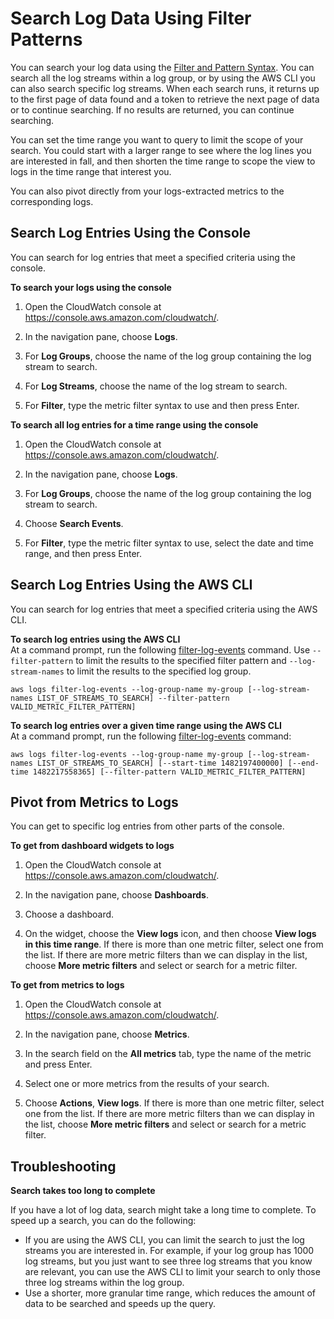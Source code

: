 # Search Log Data Using Filter Patterns<a name="SearchDataFilterPattern"></a>

You can search your log data using the [Filter and Pattern Syntax](FilterAndPatternSyntax.md)\. You can search all the log streams within a log group, or by using the AWS CLI you can also search specific log streams\. When each search runs, it returns up to the first page of data found and a token to retrieve the next page of data or to continue searching\. If no results are returned, you can continue searching\.

You can set the time range you want to query to limit the scope of your search\. You could start with a larger range to see where the log lines you are interested in fall, and then shorten the time range to scope the view to logs in the time range that interest you\.

You can also pivot directly from your logs\-extracted metrics to the corresponding logs\.

## Search Log Entries Using the Console<a name="search-log-entries"></a>

You can search for log entries that meet a specified criteria using the console\.

**To search your logs using the console**

1. Open the CloudWatch console at [https://console\.aws\.amazon\.com/cloudwatch/](https://console.aws.amazon.com/cloudwatch/)\.

1. In the navigation pane, choose **Logs**\.

1. For **Log Groups**, choose the name of the log group containing the log stream to search\.

1. For **Log Streams**, choose the name of the log stream to search\.

1. For **Filter**, type the metric filter syntax to use and then press Enter\.

**To search all log entries for a time range using the console**

1. Open the CloudWatch console at [https://console\.aws\.amazon\.com/cloudwatch/](https://console.aws.amazon.com/cloudwatch/)\.

1. In the navigation pane, choose **Logs**\.

1. For **Log Groups**, choose the name of the log group containing the log stream to search\.

1. Choose **Search Events**\.

1. For **Filter**, type the metric filter syntax to use, select the date and time range, and then press Enter\.

## Search Log Entries Using the AWS CLI<a name="search-log-entries-cli"></a>

You can search for log entries that meet a specified criteria using the AWS CLI\.

**To search log entries using the AWS CLI**  
At a command prompt, run the following [filter\-log\-events](http://docs.aws.amazon.com/cli/latest/reference/logs/filter-log-events.html) command\. Use `--filter-pattern` to limit the results to the specified filter pattern and `--log-stream-names` to limit the results to the specified log group\.

```
aws logs filter-log-events --log-group-name my-group [--log-stream-names LIST_OF_STREAMS_TO_SEARCH] --filter-pattern VALID_METRIC_FILTER_PATTERN]
```

**To search log entries over a given time range using the AWS CLI**  
At a command prompt, run the following [filter\-log\-events](http://docs.aws.amazon.com/cli/latest/reference/logs/filter-log-events.html) command:

```
aws logs filter-log-events --log-group-name my-group [--log-stream-names LIST_OF_STREAMS_TO_SEARCH] [--start-time 1482197400000] [--end-time 1482217558365] [--filter-pattern VALID_METRIC_FILTER_PATTERN]
```

## Pivot from Metrics to Logs<a name="pivot-metrics-logs"></a>

You can get to specific log entries from other parts of the console\.

**To get from dashboard widgets to logs**

1. Open the CloudWatch console at [https://console\.aws\.amazon\.com/cloudwatch/](https://console.aws.amazon.com/cloudwatch/)\.

1. In the navigation pane, choose **Dashboards**\.

1. Choose a dashboard\.

1. On the widget, choose the **View logs** icon, and then choose **View logs in this time range**\. If there is more than one metric filter, select one from the list\. If there are more metric filters than we can display in the list, choose **More metric filters** and select or search for a metric filter\.

**To get from metrics to logs**

1. Open the CloudWatch console at [https://console\.aws\.amazon\.com/cloudwatch/](https://console.aws.amazon.com/cloudwatch/)\.

1. In the navigation pane, choose **Metrics**\.

1. In the search field on the **All metrics** tab, type the name of the metric and press Enter\.

1. Select one or more metrics from the results of your search\.

1. Choose **Actions**, **View logs**\. If there is more than one metric filter, select one from the list\. If there are more metric filters than we can display in the list, choose **More metric filters** and select or search for a metric filter\.

## Troubleshooting<a name="search-filter-troubleshooting"></a>

**Search takes too long to complete**

If you have a lot of log data, search might take a long time to complete\. To speed up a search, you can do the following:
+ If you are using the AWS CLI, you can limit the search to just the log streams you are interested in\. For example, if your log group has 1000 log streams, but you just want to see three log streams that you know are relevant, you can use the AWS CLI to limit your search to only those three log streams within the log group\.
+ Use a shorter, more granular time range, which reduces the amount of data to be searched and speeds up the query\.